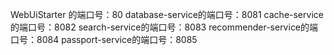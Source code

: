 WebUiStarter 的端口号：80
database-service的端口号：8081
cache-service的端口号：8082
search-service的端口号：8083
recommender-service的端口号：8084
passport-service的端口号：8085